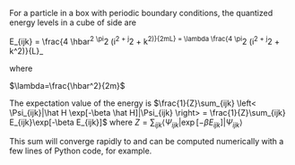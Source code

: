 For a particle in a box with periodic boundary conditions, the quantized energy levels in a cube of side  are

E_{ijk} = \frac{4 \hbar<sup>2 \pi</sup>2 (i<sup>2 + j</sup>2 + k<sup>2)}{2mL} = \lambda \frac{4 \pi</sup>2 (i<sup>2 + j</sup>2 + k^2)}{L}_

where

$\lambda=\frac{\hbar^2}{2m}$

The expectation value of the energy is
$\frac{1}{Z}\sum_{ijk} \left< \Psi_{ijk}|\hat H \exp[-\beta \hat H]|\Psi_{ijk} \right> = \frac{1}{Z}\sum_{ijk} E_{ijk}\exp[-\beta E_{ijk}]$
where
$Z=\sum_{ijk} \left< \Psi_{ijk}|\exp[-\beta E_{ijk}]|\Psi_{ijk} \right>$

This sum will converge rapidly to  and can be computed numerically with a few lines of Python code, for example.